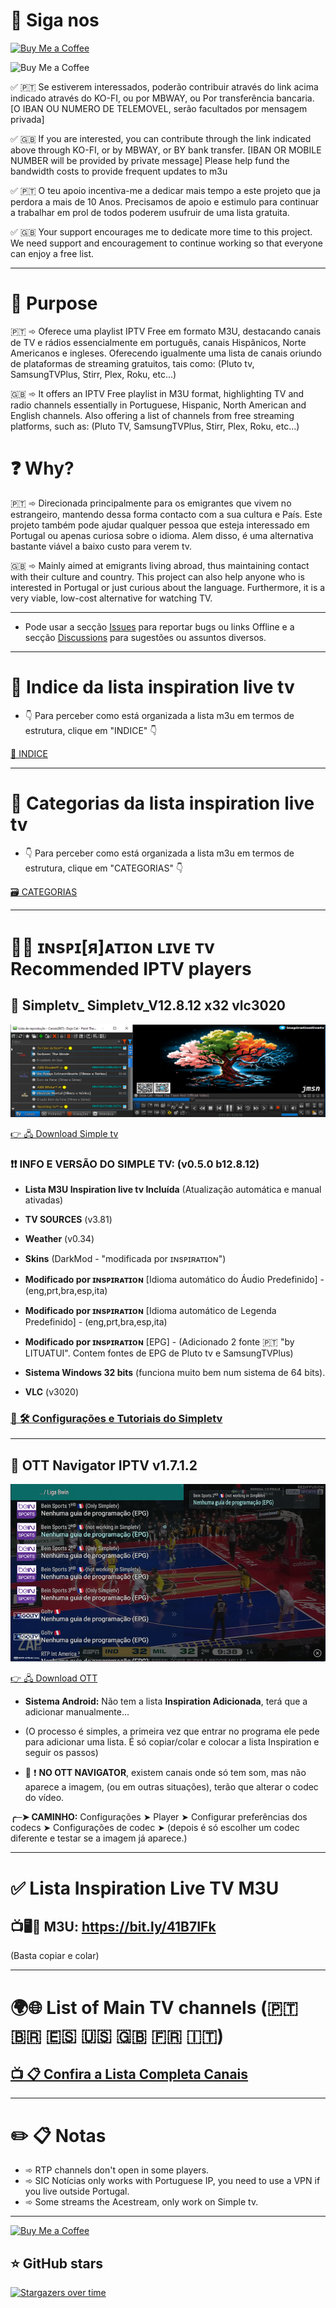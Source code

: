 # 🚩 Siga nos


<a href='https://ko-fi.com/R6R5SJ5L8' target='_blank'><img height='36' style='border:0px;height:36px;' src='https://storage.ko-fi.com/cdn/kofi2.png?v=3' border='0' alt='Buy Me a Coffee' /></a>

<img height='150' style='border:0px;height:150px;' src='https://jerrymoz.files.wordpress.com/2023/12/cafe.webp?w=210' border='0' alt='Buy Me a Coffee' /></a><img height='150' style='border:0px;height:150px;' src='https://github.com/inspirationlinks/m3u/raw/live/Logos/BannersSimple/qr_github.png?w=200' border='0' alt='' /></a><img height='150' style='border:0px;height:150px;' src='https://jerrymoz.files.wordpress.com/2024/02/qrtelegram.jpg?w=200' border='0' alt='' /></a><img height='150' style='border:0px;height:150px;' src='https://github.com/inspirationlinks/m3u/raw/live/Logos/BannersSimple/qr_wordpress.png?w=200' border='0' alt='' /></a>

✅ 🇵🇹 Se estiverem interessados, poderão contribuir através do link acima indicado através do KO-FI, ou por MBWAY, ou Por transferência bancaria.
[O IBAN OU NUMERO DE TELEMOVEL, serão facultados por mensagem privada]

✅ 🇬🇧 If you are interested, you can contribute through the link indicated above through KO-FI, or by MBWAY, or BY bank transfer.
[IBAN OR MOBILE NUMBER will be provided by private message]
Please help fund the bandwidth costs to provide frequent updates to m3u

✅ 🇵🇹 O teu apoio incentiva-me a dedicar mais tempo a este projeto que ja perdora a mais de 10 Anos. Precisamos de apoio e estimulo para continuar a trabalhar em prol de todos poderem usufruir de uma lista gratuita.

✅ 🇬🇧 Your support encourages me to dedicate more time to this project. We need support and encouragement to continue working so that everyone can enjoy a free list.

---

# 🎯 Purpose

🇵🇹 ➾ Oferece uma playlist IPTV Free em formato M3U, destacando canais de TV e rádios essencialmente em português, canais Hispânicos, Norte Americanos e ingleses. Oferecendo igualmente uma lista de canais oriundo de plataformas de streaming gratuitos, tais como: (Pluto tv, SamsungTVPlus, Stirr, Plex, Roku, etc...)

🇬🇧 ➾ It offers an IPTV Free playlist in M3U format, highlighting TV and radio channels essentially in Portuguese, Hispanic, North American and English channels. Also offering a list of channels from free streaming platforms, such as: (Pluto TV, SamsungTVPlus, Stirr, Plex, Roku, etc...)

# ❓ Why?


🇵🇹 ➾ Direcionada principalmente para os emigrantes que vivem no estrangeiro, mantendo dessa forma contacto com a sua cultura e País. Este projeto também pode ajudar qualquer pessoa que esteja interessado em Portugal ou apenas curiosa sobre o idioma. Alem disso, é uma alternativa bastante viável a baixo custo para verem tv.

🇬🇧 ➾ Mainly aimed at emigrants living abroad, thus maintaining contact with their culture and country. This project can also help anyone who is interested in Portugal or just curious about the language. Furthermore, it is a very viable, low-cost alternative for watching TV.

---

* Pode usar a secção [Issues](https://github.com/inspirationlinks/m3u/issues) para reportar bugs ou links Offline e a secção [Discussions](https://github.com/inspirationlinks/m3u/discussions) para sugestões ou assuntos diversos.

---

# 🔔 Indice da lista inspiration live tv
* 👇 Para perceber como está organizada a lista m3u em termos de estrutura, clique em "INDICE" 👇

[📝 INDICE](https://github.com/inspirationlinks/m3u/blob/live/INFO.md#-indice--legendas)

---

# 🔔 Categorias da lista inspiration live tv
* 👇 Para perceber como está organizada a lista m3u em termos de estrutura, clique em "CATEGORIAS" 👇

[🗃️ CATEGORIAS](https://github.com/inspirationlinks/m3u/blob/live/INFO.md#%EF%B8%8F-categoriasgrupos)

---

# 👍🏻 ɪɴsᴘɪ[я]ᴀᴛɪᴏɴ ʟɪvᴇ ᴛv Recommended IPTV players


## 🥇 Simpletv_ Simpletv_V12.8.12 x32 vlc3020

![SIMPLETV IPTV screenshot](/Logos/BannersSimple/simpletv1.png "SIMPLETV IPTV screenshot")

[👉 🖧 Download Simple tv](https://www.mediafire.com/file/3sxter03w6tflfm/simpleTV_V12.8.12_%2528x32_vlc3020%2529.7z/file)

### ❗❗ INFO E VERSÃO DO SIMPLE TV: (v0.5.0 b12.8.12) 

* <b>Lista M3U Inspiration live tv Incluída</b> (Atualização automática e manual ativadas)

* <b>TV SOURCES</b> (v3.81)

* <b>Weather</b> (v0.34)

* <b>Skins</b> (DarkMod - "modificada por ɪɴsᴘɪʀᴀᴛɪᴏɴ") 

* <b>Modificado por ɪɴsᴘɪʀᴀᴛɪᴏɴ</b> [Idioma automático do Áudio Predefinido] - (eng,prt,bra,esp,ita)

* <b>Modificado por ɪɴsᴘɪʀᴀᴛɪᴏɴ</b> [Idioma  automático de Legenda Predefinido] - (eng,prt,bra,esp,ita)

* <b>Modificado por ɪɴsᴘɪʀᴀᴛɪᴏɴ</b> [EPG] - (Adicionado 2 fonte 🇵🇹 "by LITUATUI". Contem fontes de EPG de Pluto tv e SamsungTVPlus)

* <b>Sistema Windows 32 bits</b> (funciona muito bem num sistema de 64 bits).

* <b>VLC</b> (v3020)


### [📢 🛠️ Configurações e Tutoriais do Simpletv](https://inspirationlinks.boards.net/board/16/simple-tv)

---

## 🥇 OTT Navigator IPTV v1.7.1.2 


![OTT Navigator screenshot](/Logos/ott.png "OTT Navigator screenshot")

[👉 🖧 Download OTT](https://www.mediafire.com/file/nh6mlatih0vrgjf/OTT_Navigator_v1.7.1.2_premium.apk/file)

* <b>Sistema Android:</b> Não tem a lista <b>Inspiration Adicionada</b>, terá que a adicionar manualmente...
* (O processo é simples, a primeira vez que entrar no programa ele pede para adicionar uma lista. É só copiar/colar e colocar a lista Inspiration e seguir os passos)

* 📢 ❗ <b>NO OTT NAVIGATOR</b>, existem canais onde só tem som, mas não aparece a imagem, (ou em outras situações), terão que alterar o codec do vídeo.

 <b>╭─➤ CAMINHO:</b> Configurações ➤ Player ➤ Configurar preferências dos codecs ➤ Configurações de codec ➤ (depois é só escolher um codec diferente e testar se a imagem já aparece.)

---

# ✅ Lista Inspiration Live TV M3U

## **📺🖥️📱 M3U**: <https://bit.ly/41B7IFk>
(Basta copiar e colar)

---

# 🌍🌐 List of Main TV channels (🇵🇹 🇧🇷 🇪🇸 🇺🇸 🇬🇧 🇫🇷 🇮🇹)

## [📺 📋 Confira a Lista Completa Canais](https://bit.ly/3UvMvuP)

---

# ✏️ 📋 Notas

* ➾ RTP channels don't open in some players.
* ➾ SIC Notícias only works with Portuguese IP, you need to use a VPN if you live outside Portugal.
* ➾ Some streams the Acestream, only work on Simple tv.

---

<a href='https://ko-fi.com/R6R5SJ5L8' target='_blank'><img height='36' style='border:0px;height:36px;' src='https://storage.ko-fi.com/cdn/kofi2.png?v=3' border='0' alt='Buy Me a Coffee' /></a>

## ⭐ GitHub stars
[![Stargazers over time](https://starchart.cc/inspirationlinks/lista-tuga.svg)](https://starchart.cc/inspirationlinks/lista-tuga)
